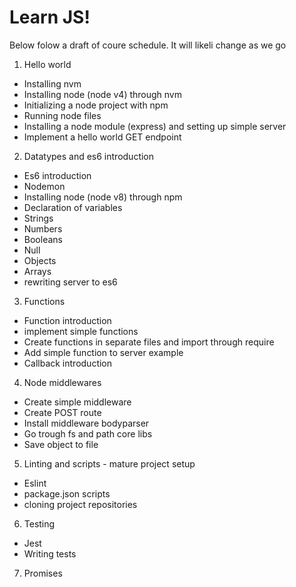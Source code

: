 # Learn JS!

Below folow a draft of coure schedule. It will likeli change as we go

1. Hello world
  - Installing nvm
  - Installing node (node v4) through nvm
  - Initializing a node project with npm
  - Running node files
  - Installing a node module (express) and setting up simple server
  - Implement a hello world GET endpoint

2. Datatypes and es6 introduction
  - Es6 introduction
  - Nodemon
  - Installing node (node v8) through npm
  - Declaration of variables
  - Strings
  - Numbers
  - Booleans
  - Null
  - Objects
  - Arrays
  - rewriting server to es6

3. Functions
  - Function introduction 
  - implement simple functions
  - Create functions in separate files and import through require
  - Add simple function to server example
  - Callback introduction

4. Node middlewares 
  - Create simple middleware
  - Create POST route
  - Install middleware bodyparser
  - Go trough fs and path core libs
  - Save object to file

5. Linting and scripts - mature project setup
  - Eslint
  - package.json scripts
  - cloning project repositories
 
6. Testing
  - Jest
  - Writing tests

7. Promises

